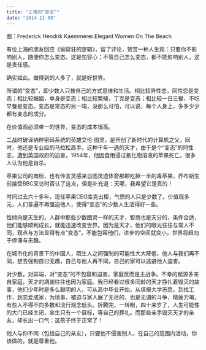 ```yaml
---
title: "正常的“变态”"
date: "2014-11-08"
---
```


图：Frederick Hendrik Kaemmerer.Elegant Women On The Beach

有位上海的朋友回应《偷窥狂的逻辑》，留了评论，赞赏一种人生观：只要你不影响别人，随便你怎么变态，这是包容心；不管自己怎么变态，都不能影响别人，这是责任感。

确实如此。做得到的人多了，就是好世界。

所谓的“变态”，即少数人只按自己的方式思维和生活。相比较异性恋，同性恋是变态；相比较婚姻，单身是变态；相比较繁殖，丁克是变态；相比较一日三餐，不吃早餐是变态。变态是常态的另一端，没那么可怕，可以说，每个人身上，多多少少都有变态的成分。

在价值观必须单一的世界，变态的成本很高。

二战时破译纳粹密码系统的英雄艾伦·图灵，是开创了新时代的计算机之父，同时，他还是专业级的马拉松高手。这种千年一遇的天才，由于是个“变态”的同性恋，遭到英国政府的迫害，1954年，他因食用浸过氰化物溶液的苹果死亡。很多人认为他是自杀。

苹果公司的商标，也有传言灵感来自图灵遗体旁那颗吃掉一半的毒苹果，乔布斯生前接受BBC采访时否认了这点，但是补充道：天哪，我希望它是真的！

时间过去六十多年，现任苹果CEO库克出柜，气愤的人只是少数了。价值观多元，人们普遍不再强迫他人，使得“变态”的少数人生活得好一些。

性倾向是天生的，人群中那些少数图灵一样的天才，智商也是天分的，条件合适，他们能够顺利成长，就能迅速改变世界。因为是天才，他们的眼光往往与常人不同，观点与方法显得有点“变态”，不能包容他们，进步的空间就变小，世界将趋向于停滞与无趣。

在城市化的背景下的中国人，陌生人之间强制的可能性大大降低，他人与我们再不同，想去强制自讨无趣，自己与他人再不同，自己的家可以逃避他人迫害。

对少数，对异端，对“变态”的不包容和迫害，家庭反而是主战争。不幸的起源多来自家庭，天才的凋谢往往也因为家庭。我已经看过很多同龄的天才挣扎着毁灭的故事，他们少年时是多么聪明的人，可从高中毕业开始，从填报大学志愿，到找工作，到恋爱成家，为琐事，被迫与家人展了无尽的，也是无谓的斗争，精疲力竭，有些人不得不向多数和流行观念低头。折腾完，一转眼，四十来岁了，人生可能性的大门已经关闭，余生只有一个目标，等自己的葬礼。而那些亲手毁灭天才的亲友，却长出一口气：这孩子终于正常了！

他人与你不同（包括自己的亲友），只要他不侵害别人，在自己的范围内活动，你该做的，就是尊重他。
